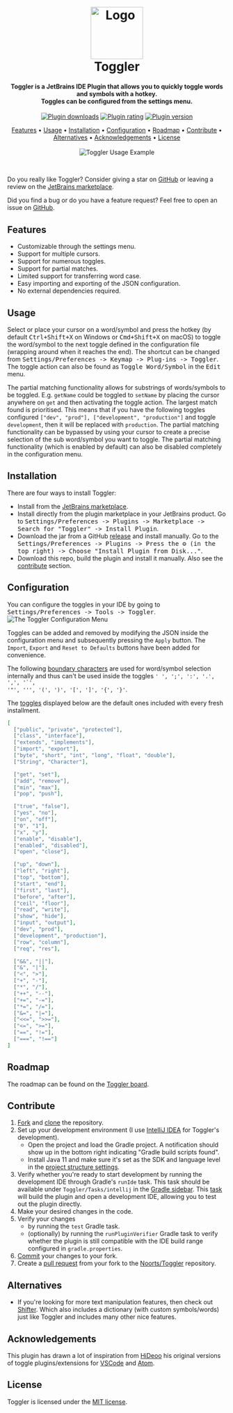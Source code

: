 <h1 align="center">
  <br>
  <a href="https://github.com/Noorts/Toggler"><img src="src/main/resources/META-INF/pluginIcon_dark.svg" width="120" height="120" alt="Logo"></a>
  <br>
  Toggler
  <br>
</h1>
<h4 align="center">
  Toggler is a JetBrains IDE Plugin that allows you to quickly toggle words and symbols with a hotkey.<br>
  Toggles can be configured from the settings menu.
</h4>
<p align="center">
  <a href="https://plugins.jetbrains.com/plugin/16166-toggler"><img src="https://img.shields.io/jetbrains/plugin/d/16166" alt="Plugin downloads"></a>
  <a href="https://plugins.jetbrains.com/plugin/16166-toggler"><img src="https://img.shields.io/jetbrains/plugin/r/rating/16166" alt="Plugin rating"></a>
  <a href="https://plugins.jetbrains.com/plugin/16166-toggler"><img src="https://img.shields.io/jetbrains/plugin/v/16166" alt="Plugin version"></a>
</p>
<p align="center">
  <a href="#features">Features</a> •
  <a href="#usage">Usage</a> •
  <a href="#installation">Installation</a> •
  <a href="#configuration">Configuration</a> •
  <a href="#roadmap">Roadmap</a> •
  <a href="#contribute">Contribute</a> •
  <a href="#alternatives">Alternatives</a> •
  <a href="#acknowledgements">Acknowledgements</a> •
  <a href="#license">License</a>
  <br><br>
  <img src="TogglerUsage.gif" alt="Toggler Usage Example">
</p>
<br>

Do you really like Toggler? Consider giving a star on [GitHub](https://github.com/Noorts/Toggler) or leaving a review on the [JetBrains marketplace](https://plugins.jetbrains.com/plugin/16166-toggler).

Did you find a bug or do you have a feature request? Feel free to open an issue on [GitHub](https://github.com/Noorts/Toggler/issues).

## Features
- Customizable through the settings menu.
- Support for multiple cursors.
- Support for numerous toggles.
- Support for partial matches.
- Limited support for transferring word case.
- Easy importing and exporting of the JSON configuration.
- No external dependencies required.

## Usage
Select or place your cursor on a word/symbol and press the hotkey
(by default <kbd>Ctrl+Shift+X</kbd> on Windows or <kbd>Cmd+Shift+X</kbd> on macOS) to
toggle the word/symbol to the next toggle defined in the configuration file (wrapping around when it reaches the end).
The shortcut can be changed from <kbd>Settings/Preferences -> Keymap -> Plug-ins -> Toggler</kbd>.
The toggle action can also be found as <kbd>Toggle Word/Symbol</kbd> in the <kbd>Edit</kbd> menu.

The partial matching functionality allows for substrings of words/symbols to be toggled. E.g. `getName` could be
toggled to `setName` by placing the cursor anywhere on `get` and then activating the toggle action.
The largest match found is prioritised. This means that if you have the following toggles configured `["dev", "prod"],
["development", "production"]` and toggle `development`, then it will be replaced with `production`. The partial
matching functionality can be bypassed by using your cursor to create a precise selection of the sub word/symbol you
want to toggle. The partial matching functionality (which is enabled by default) can also be disabled completely in 
the configuration menu.

## Installation
There are four ways to install Toggler:
- Install from the [JetBrains marketplace](https://plugins.jetbrains.com/plugin/16166-toggler).
- Install directly from the plugin marketplace in your JetBrains product. Go to <kbd>Settings/Preferences -> Plugins -> Marketplace -> Search for "Toggler" -> Install Plugin</kbd>.
- Download the jar from a GitHub [release](https://github.com/Noorts/Toggler/releases) and install manually.
  Go to the <kbd>Settings/Preferences -> Plugins -> Press the ⚙️ (in the top right) -> Choose "Install Plugin from Disk..."</kbd>.
- Download this repo, build the plugin and install it manually. Also see the [contribute](#contribute) section.

## Configuration
You can configure the toggles in your IDE by going to <kbd>Settings/Preferences -> Tools -> Toggler</kbd>.
<img src="TogglerConfigurationMenu.png" alt="The Toggler Configuration Menu">

Toggles can be added and removed by modifying the JSON inside the configuration menu and subsequently
pressing the `Apply` button. The `Import`, `Export` and `Reset to Defaults` buttons have been added for convenience.

The following [boundary characters](https://github.com/Noorts/Toggler/blob/master/src/main/java/core/Config.java#L11)
are used for word/symbol selection internally and thus can't be used inside the toggles
<code>' ', ';', ':', '.', ',', '`', '"', ''', '(', ')', '[', ']', '{', '}'</code>.

The [toggles](https://github.com/Noorts/Toggler/blob/master/src/main/java/core/Config.java#L22) displayed below 
are the default ones included with every fresh installment.
```JSON
[
  ["public", "private", "protected"],
  ["class", "interface"],
  ["extends", "implements"],
  ["import", "export"],
  ["byte", "short", "int", "long", "float", "double"],
  ["String", "Character"],

  ["get", "set"],
  ["add", "remove"],
  ["min", "max"],
  ["pop", "push"],

  ["true", "false"],
  ["yes", "no"],
  ["on", "off"],
  ["0", "1"],
  ["x", "y"],
  ["enable", "disable"],
  ["enabled", "disabled"],
  ["open", "close"],

  ["up", "down"],
  ["left", "right"],
  ["top", "bottom"],
  ["start", "end"],
  ["first", "last"],
  ["before", "after"],
  ["ceil", "floor"],
  ["read", "write"],
  ["show", "hide"],
  ["input", "output"],
  ["dev", "prod"],
  ["development", "production"],
  ["row", "column"],
  ["req", "res"],

  ["&&", "||"],
  ["&", "|"],
  ["<", ">"],
  ["+", "-"],
  ["*", "/"],
  ["++", "--"],
  ["+=", "-="],
  ["*=", "/="],
  ["&=", "|="],
  ["<<=", ">>="],
  ["<=", ">="],
  ["==", "!="],
  ["===", "!=="]
]
```

## Roadmap
The roadmap can be found on the [Toggler board](https://github.com/users/Noorts/projects/2).

## Contribute
1. [Fork](https://docs.github.com/en/get-started/quickstart/fork-a-repo) and
[clone](https://docs.github.com/en/repositories/creating-and-managing-repositories/cloning-a-repository) the repository.
2. Set up your development environment (I use [IntelliJ IDEA](https://www.jetbrains.com/idea/) for Toggler's development).
   * Open the project and load the Gradle project. A notification should show up in the bottom right indicating
"Gradle build scripts found".
   * Install Java 11 and make sure it's set as the SDK and language level in the
[project structure settings](https://www.jetbrains.com/help/idea/project-settings-and-structure.html).
3. Verify whether you're ready to start development by running the development IDE through Gradle's `runIde` task.
This task should be available under `Toggler/Tasks/intellij` in
the [Gradle sidebar](https://www.jetbrains.com/help/idea/work-with-gradle-tasks.html#gradle_tasks).
This [task](https://plugins.jetbrains.com/docs/intellij/tools-gradle-intellij-plugin.html#runide-task)
will build the plugin and open a development IDE, allowing you to test out the plugin directly.
4. Make your desired changes in the code.
5. Verify your changes
   * by running the `test` Gradle task.
   * (optionally) by running the `runPluginVerifier` Gradle task to verify whether the
plugin is still compatible with the IDE build range configured in `gradle.properties`. 
6. [Commit](https://github.com/git-guides/git-commit) your changes to your fork.
7. Create a [pull request](https://docs.github.com/en/pull-requests/collaborating-with-pull-requests/proposing-changes-to-your-work-with-pull-requests/creating-a-pull-request-from-a-fork)
from your fork to the [Noorts/Toggler](https://github.com/Noorts/Toggler) repository.

## Alternatives
- If you're looking for more text manipulation features, then check out [Shifter](https://plugins.jetbrains.com/plugin/6149-shifter). Which also includes a dictionary (with custom symbols/words) just like Toggler and includes many other nice features.

## Acknowledgements
This plugin has drawn a lot of inspiration from <a href="https://github.com/HiDeoo">HiDeoo</a> his
original versions of toggle plugins/extensions
for <a href="https://marketplace.visualstudio.com/items?itemName=hideoo.toggler">VSCode</a>
and <a href="https://atom.io/packages/toggler">Atom</a>.

## License
Toggler is licensed under the [MIT license](LICENSE.md).
